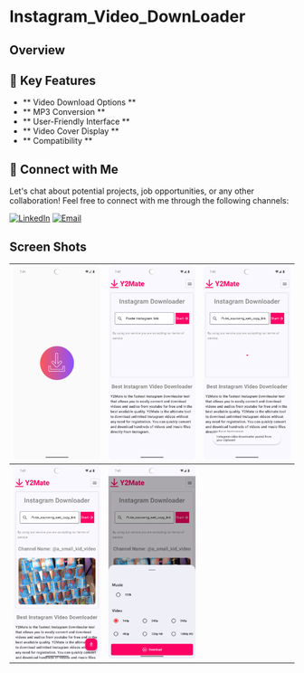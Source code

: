 # Instagram_Video_DownLoader
## Overview

## 🚀 Key Features
- ** Video Download Options **
- ** MP3 Conversion ** 
- ** User-Friendly Interface **
- ** Video Cover Display **
- ** Compatibility **

## 🤝 Connect with Me
Let's chat about potential projects, job opportunities, or any other collaboration! Feel free to connect with me through the following channels:

[![LinkedIn](https://img.shields.io/badge/LinkedIn-Connect-blue?style=for-the-badge&logo=linkedin)](https://www.linkedin.com/in/muhammad-zohaib-imtiaz-dev)
[![Email](https://img.shields.io/badge/Email-Drop%20a%20Message-red?style=for-the-badge&logo=gmail)](mailto:mzkhan9610@gmail.com)

## Screen Shots

| ![Screenshot 1](https://github.com/ZohaibKhanDev/Instagram-video-downloader/blob/master/screenshots/1.png) | ![Screenshot 2](https://github.com/ZohaibKhanDev/Instagram-video-downloader/blob/master/screenshots/2.png) | ![Screenshot 3](https://github.com/ZohaibKhanDev/Instagram-video-downloader/blob/master/screenshots/3.png) |
| --- | --- | --- |
| ![Screenshot 4](https://github.com/ZohaibKhanDev/Instagram-video-downloader/blob/master/screenshots/4.png) | ![Screenshot 5](https://github.com/ZohaibKhanDev/Instagram-video-downloader/blob/master/screenshots/5.png)

